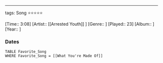 ---
tags: Song ⭐⭐⭐⭐⭐ 

[Time:: 3:08]
[Artist:: [[Arrested Youth]] ]
[Genre:: ]
[Played:: 23]
[Album:: ]
[Year:: ]
### Dates
````dataview
TABLE Favorite_Song
WHERE Favorite_Song = [[What You're Made Of]]
````